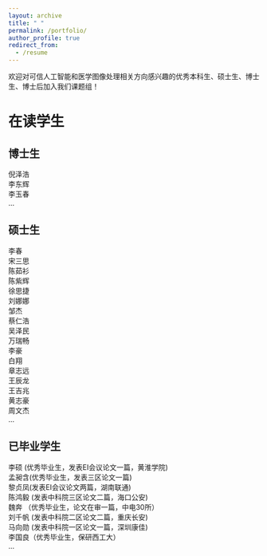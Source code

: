 ```yaml
---
layout: archive
title: " "
permalink: /portfolio/
author_profile: true
redirect_from:
  - /resume
---
```

欢迎对可信人工智能和医学图像处理相关方向感兴趣的优秀本科生、硕士生、博士生、博士后加入我们课题组！

# 在读学生 
## 博士生
倪泽浩\
李东辉\
李玉春\
...

## 硕士生
李春\
宋三思\
陈茹衫\
陈紫辉\
徐思捷\
刘娜娜\
邹杰\
蔡仁浩\
吴泽民\
万瑞畅\
李豪\
白翔\
章志远\
王辰龙\
王吉兆\
黄志豪\
周文杰\
...

## 已毕业学生
李硕 (优秀毕业生，发表EI会议论文一篇，黄淮学院)\
孟昶含(优秀毕业生，发表三区论文一篇)\
黎贞凤(发表EI会议论文两篇，湖南联通)\
陈鸿毅 (发表中科院三区论文二篇，海口公安)\
魏奔 （优秀毕业生，论文在审一篇，中电30所）\
刘千帆 (发表中科院二区论文二篇，重庆长安)\
马向勋 (发表中科院一区论文一篇，深圳康佳)\
李国良（优秀毕业生，保研西工大）\
...

